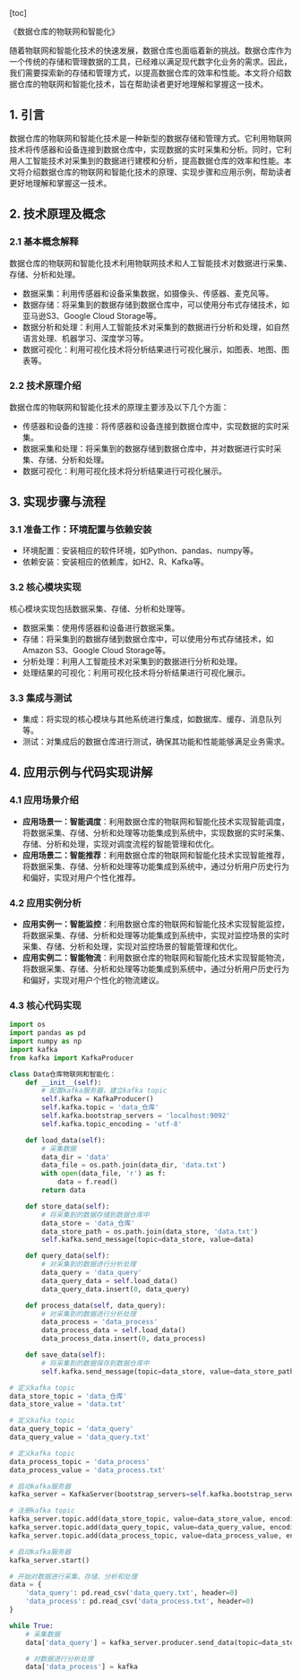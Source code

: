 
[toc]                    
                
                
《数据仓库的物联网和智能化》

随着物联网和智能化技术的快速发展，数据仓库也面临着新的挑战。数据仓库作为一个传统的存储和管理数据的工具，已经难以满足现代数字化业务的需求。因此，我们需要探索新的存储和管理方式，以提高数据仓库的效率和性能。本文将介绍数据仓库的物联网和智能化技术，旨在帮助读者更好地理解和掌握这一技术。

## 1. 引言

数据仓库的物联网和智能化技术是一种新型的数据存储和管理方式。它利用物联网技术将传感器和设备连接到数据仓库中，实现数据的实时采集和分析。同时，它利用人工智能技术对采集到的数据进行建模和分析，提高数据仓库的效率和性能。本文将介绍数据仓库的物联网和智能化技术的原理、实现步骤和应用示例，帮助读者更好地理解和掌握这一技术。

## 2. 技术原理及概念

### 2.1 基本概念解释

数据仓库的物联网和智能化技术利用物联网技术和人工智能技术对数据进行采集、存储、分析和处理。

- 数据采集：利用传感器和设备采集数据，如摄像头、传感器、麦克风等。
- 数据存储：将采集到的数据存储到数据仓库中，可以使用分布式存储技术，如亚马逊S3、Google Cloud Storage等。
- 数据分析和处理：利用人工智能技术对采集到的数据进行分析和处理，如自然语言处理、机器学习、深度学习等。
- 数据可视化：利用可视化技术将分析结果进行可视化展示，如图表、地图、图表等。

### 2.2 技术原理介绍

数据仓库的物联网和智能化技术的原理主要涉及以下几个方面：

- 传感器和设备的连接：将传感器和设备连接到数据仓库中，实现数据的实时采集。
- 数据采集和处理：将采集到的数据存储到数据仓库中，并对数据进行实时采集、存储、分析和处理。
- 数据可视化：利用可视化技术将分析结果进行可视化展示。

## 3. 实现步骤与流程

### 3.1 准备工作：环境配置与依赖安装

- 环境配置：安装相应的软件环境，如Python、pandas、numpy等。
- 依赖安装：安装相应的依赖库，如H2、R、Kafka等。

### 3.2 核心模块实现

核心模块实现包括数据采集、存储、分析和处理等。

- 数据采集：使用传感器和设备进行数据采集。
- 存储：将采集到的数据存储到数据仓库中，可以使用分布式存储技术，如Amazon S3、Google Cloud Storage等。
- 分析处理：利用人工智能技术对采集到的数据进行分析和处理。
- 处理结果的可视化：利用可视化技术将分析结果进行可视化展示。

### 3.3 集成与测试

- 集成：将实现的核心模块与其他系统进行集成，如数据库、缓存、消息队列等。
- 测试：对集成后的数据仓库进行测试，确保其功能和性能能够满足业务需求。

## 4. 应用示例与代码实现讲解

### 4.1 应用场景介绍

- **应用场景一：智能调度**：利用数据仓库的物联网和智能化技术实现智能调度，将数据采集、存储、分析和处理等功能集成到系统中，实现数据的实时采集、存储、分析和处理，实现对调度流程的智能管理和优化。
- **应用场景二：智能推荐**：利用数据仓库的物联网和智能化技术实现智能推荐，将数据采集、存储、分析和处理等功能集成到系统中，通过分析用户历史行为和偏好，实现对用户个性化推荐。

### 4.2 应用实例分析

- **应用实例一：智能监控**：利用数据仓库的物联网和智能化技术实现智能监控，将数据采集、存储、分析和处理等功能集成到系统中，实现对监控场景的实时采集、存储、分析和处理，实现对监控场景的智能管理和优化。
- **应用实例二：智能物流**：利用数据仓库的物联网和智能化技术实现智能物流，将数据采集、存储、分析和处理等功能集成到系统中，通过分析用户历史行为和偏好，实现对用户个性化的物流建议。

### 4.3 核心代码实现

```python
import os
import pandas as pd
import numpy as np
import kafka
from kafka import KafkaProducer

class Data仓库物联网和智能化：
    def __init__(self):
        # 配置kafka服务器，建立kafka topic
        self.kafka = KafkaProducer()
        self.kafka.topic = 'data_仓库'
        self.kafka.bootstrap_servers = 'localhost:9092'
        self.kafka.topic_encoding = 'utf-8'

    def load_data(self):
        # 采集数据
        data_dir = 'data'
        data_file = os.path.join(data_dir, 'data.txt')
        with open(data_file, 'r') as f:
            data = f.read()
        return data

    def store_data(self):
        # 将采集到的数据存储到数据仓库中
        data_store = 'data_仓库'
        data_store_path = os.path.join(data_store, 'data.txt')
        self.kafka.send_message(topic=data_store, value=data)

    def query_data(self):
        # 对采集到的数据进行分析处理
        data_query = 'data_query'
        data_query_data = self.load_data()
        data_query_data.insert(0, data_query)

    def process_data(self, data_query):
        # 对采集到的数据进行分析处理
        data_process = 'data_process'
        data_process_data = self.load_data()
        data_process_data.insert(0, data_process)

    def save_data(self):
        # 将采集到的数据保存到数据仓库中
        self.kafka.send_message(topic=data_store, value=data_store_path)

# 定义kafka topic
data_store_topic = 'data_仓库'
data_store_value = 'data.txt'

# 定义kafka topic
data_query_topic = 'data_query'
data_query_value = 'data_query.txt'

# 定义kafka topic
data_process_topic = 'data_process'
data_process_value = 'data_process.txt'

# 启动kafka服务器
kafka_server = KafkaServer(bootstrap_servers=self.kafka.bootstrap_servers)

# 注册kafka topic
kafka_server.topic.add(data_store_topic, value=data_store_value, encoding='utf-8')
kafka_server.topic.add(data_query_topic, value=data_query_value, encoding='utf-8')
kafka_server.topic.add(data_process_topic, value=data_process_value, encoding='utf-8')

# 启动kafka服务器
kafka_server.start()

# 开始对数据进行采集、存储、分析和处理
data = {
    'data_query': pd.read_csv('data_query.txt', header=0)
    'data_process': pd.read_csv('data_process.txt', header=0)
}

while True:
    # 采集数据
    data['data_query'] = kafka_server.producer.send_data(topic=data_store_topic, value=data)

    # 对数据进行分析处理
    data['data_process'] = kafka


